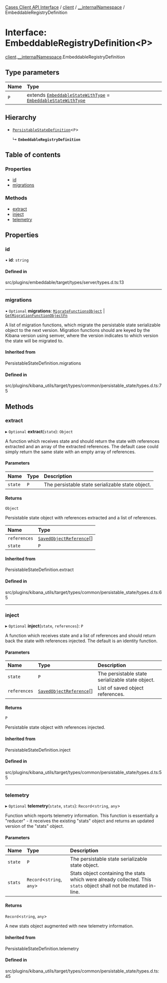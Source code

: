 [Cases Client API Interface](../README.md) / [client](../modules/client.md) / [\_\_internalNamespace](../modules/client.__internalNamespace.md) / EmbeddableRegistryDefinition

# Interface: EmbeddableRegistryDefinition<P\>

[client](../modules/client.md).[__internalNamespace](../modules/client.__internalNamespace.md).EmbeddableRegistryDefinition

## Type parameters

| Name | Type |
| :------ | :------ |
| `P` | extends [`EmbeddableStateWithType`](../modules/client.__internalNamespace.md#embeddablestatewithtype) = [`EmbeddableStateWithType`](../modules/client.__internalNamespace.md#embeddablestatewithtype) |

## Hierarchy

- [`PersistableStateDefinition`](../modules/client.__internalNamespace.md#persistablestatedefinition)<`P`\>

  ↳ **`EmbeddableRegistryDefinition`**

## Table of contents

### Properties

- [id](client.__internalNamespace.EmbeddableRegistryDefinition.md#id)
- [migrations](client.__internalNamespace.EmbeddableRegistryDefinition.md#migrations)

### Methods

- [extract](client.__internalNamespace.EmbeddableRegistryDefinition.md#extract)
- [inject](client.__internalNamespace.EmbeddableRegistryDefinition.md#inject)
- [telemetry](client.__internalNamespace.EmbeddableRegistryDefinition.md#telemetry)

## Properties

### id

• **id**: `string`

#### Defined in

src/plugins/embeddable/target/types/server/types.d.ts:13

___

### migrations

• `Optional` **migrations**: [`MigrateFunctionsObject`](../modules/client.__internalNamespace.md#migratefunctionsobject) \| [`GetMigrationFunctionObjectFn`](../modules/client.__internalNamespace.md#getmigrationfunctionobjectfn)

A list of migration functions, which migrate the persistable state
serializable object to the next version. Migration functions should are
keyed by the Kibana version using semver, where the version indicates to
which version the state will be migrated to.

#### Inherited from

PersistableStateDefinition.migrations

#### Defined in

src/plugins/kibana_utils/target/types/common/persistable_state/types.d.ts:75

## Methods

### extract

▸ `Optional` **extract**(`state`): `Object`

A function which receives state and should return the state with references
extracted and an array of the extracted references. The default case could
simply return the same state with an empty array of references.

#### Parameters

| Name | Type | Description |
| :------ | :------ | :------ |
| `state` | `P` | The persistable state serializable state object. |

#### Returns

`Object`

Persistable state object with references extracted and a list of
         references.

| Name | Type |
| :------ | :------ |
| `references` | [`SavedObjectReference`](client.__internalNamespace.SavedObjectReference.md)[] |
| `state` | `P` |

#### Inherited from

PersistableStateDefinition.extract

#### Defined in

src/plugins/kibana_utils/target/types/common/persistable_state/types.d.ts:65

___

### inject

▸ `Optional` **inject**(`state`, `references`): `P`

A function which receives state and a list of references and should return
back the state with references injected. The default is an identity
function.

#### Parameters

| Name | Type | Description |
| :------ | :------ | :------ |
| `state` | `P` | The persistable state serializable state object. |
| `references` | [`SavedObjectReference`](client.__internalNamespace.SavedObjectReference.md)[] | List of saved object references. |

#### Returns

`P`

Persistable state object with references injected.

#### Inherited from

PersistableStateDefinition.inject

#### Defined in

src/plugins/kibana_utils/target/types/common/persistable_state/types.d.ts:55

___

### telemetry

▸ `Optional` **telemetry**(`state`, `stats`): `Record`<`string`, `any`\>

Function which reports telemetry information. This function is essentially
a "reducer" - it receives the existing "stats" object and returns an
updated version of the "stats" object.

#### Parameters

| Name | Type | Description |
| :------ | :------ | :------ |
| `state` | `P` | The persistable state serializable state object. |
| `stats` | `Record`<`string`, `any`\> | Stats object containing the stats which were already              collected. This `stats` object shall not be mutated in-line. |

#### Returns

`Record`<`string`, `any`\>

A new stats object augmented with new telemetry information.

#### Inherited from

PersistableStateDefinition.telemetry

#### Defined in

src/plugins/kibana_utils/target/types/common/persistable_state/types.d.ts:45
